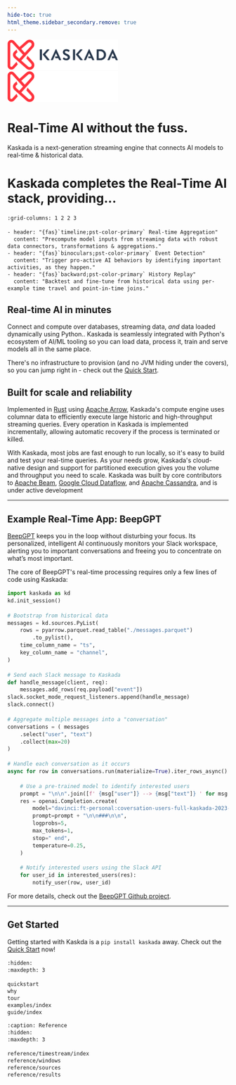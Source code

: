```yaml
---
hide-toc: true
html_theme.sidebar_secondary.remove: true
---
```

<div class="px-4 py-5 my-5 text-center">
    <img class="d-block mx-auto mb-4 only-light" src="_static/kaskada-positive.svg" alt="" width="50%">
    <img class="d-block mx-auto mb-4 only-dark" src="_static/kaskada-negative.svg" alt="" width="50%">
    <h1 class="display-5 fw-bold">Real-Time AI without the fuss.</h1>
    <div class="col-lg-7 mx-auto">
      <p class="lead mb-4">Kaskada is a next-generation streaming engine that connects AI models to real-time & historical data.
      </p>
    </div>
</div>

# Kaskada completes the Real-Time AI stack, providing...

```{gallery-grid}
:grid-columns: 1 2 2 3

- header: "{fas}`timeline;pst-color-primary` Real-time Aggregation"
  content: "Precompute model inputs from streaming data with robust data connectors, transformations & aggregations."
- header: "{fas}`binoculars;pst-color-primary` Event Detection"
  content: "Trigger pro-active AI behaviors by identifying important activities, as they happen."
- header: "{fas}`backward;pst-color-primary` History Replay"
  content: "Backtest and fine-tune from historical data using per-example time travel and point-in-time joins."
```


## Real-time AI in minutes

Connect and compute over databases, streaming data, _and_ data loaded dynamically using Python..
Kaskada is seamlessly integrated with Python's ecosystem of AI/ML tooling so you can load data, process it, train and serve models all in the same place.

There's no infrastructure to provision (and no JVM hiding under the covers), so you can jump right in - check out the [Quick Start](quickstart).


## Built for scale and reliability

Implemented in [Rust](https://www.rust-lang.org/) using [Apache Arrow](https://arrow.apache.org/), Kaskada's compute engine uses columnar data to efficiently execute large historic and high-throughput streaming queries.
Every operation in Kaskada is implemented incrementally, allowing automatic recovery if the process is terminated or killed.

With Kaskada, most jobs are fast enough to run locally, so it's easy to build and test your real-time queries.
As your needs grow, Kaskada's cloud-native design and support for partitioned execution gives you the volume and throughput you need to scale.
Kaskada was built by core contributors to [Apache Beam](https://beam.apache.org/), [Google Cloud Dataflow](https://cloud.google.com/dataflow), and [Apache Cassandra](https://cassandra.apache.org/), and is under active development

* * *

## Example Real-Time App: BeepGPT

[BeepGPT](https://github.com/kaskada-ai/beep-gpt/tree/main) keeps you in the loop without disturbing your focus. Its personalized, intelligent AI continuously monitors your Slack workspace, alerting you to important conversations and freeing you to concentrate on what’s most important.

The core of BeepGPT's real-time processing requires only a few lines of code using Kaskada:

```python
import kaskada as kd
kd.init_session()

# Bootstrap from historical data
messages = kd.sources.PyList(
    rows = pyarrow.parquet.read_table("./messages.parquet")
        .to_pylist(),
    time_column_name = "ts",
    key_column_name = "channel",
)

# Send each Slack message to Kaskada
def handle_message(client, req):
    messages.add_rows(req.payload["event"])
slack.socket_mode_request_listeners.append(handle_message)
slack.connect()

# Aggregate multiple messages into a "conversation"
conversations = ( messages
    .select("user", "text")
    .collect(max=20)
)

# Handle each conversation as it occurs
async for row in conversations.run(materialize=True).iter_rows_async():

    # Use a pre-trained model to identify interested users
    prompt = "\n\n".join([f' {msg["user"]} --> {msg["text"]} ' for msg in row["result"]])
    res = openai.Completion.create(
        model="davinci:ft-personal:coversation-users-full-kaskada-2023-08-05-14-25-30",
        prompt=prompt + "\n\n###\n\n",
        logprobs=5,
        max_tokens=1,
        stop=" end",
        temperature=0.25,
    )

    # Notify interested users using the Slack API
    for user_id in interested_users(res):
        notify_user(row, user_id)
```

For more details, check out the [BeepGPT Github project](https://github.com/kaskada-ai/beep-gpt).

* * *

## Get Started

Getting started with Kaskda is a `pip install kaskada` away.
Check out the [Quick Start](quickstart) now!

```{toctree}
:hidden:
:maxdepth: 3

quickstart
why
tour
examples/index
guide/index
```

```{toctree}
:caption: Reference
:hidden:
:maxdepth: 3

reference/timestream/index
reference/windows
reference/sources
reference/results
```
